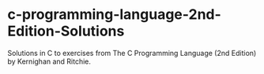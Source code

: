 # c-programming-language-2nd-Edition-Solutions
Solutions in C to exercises from The C Programming Language (2nd Edition) by Kernighan and Ritchie.
